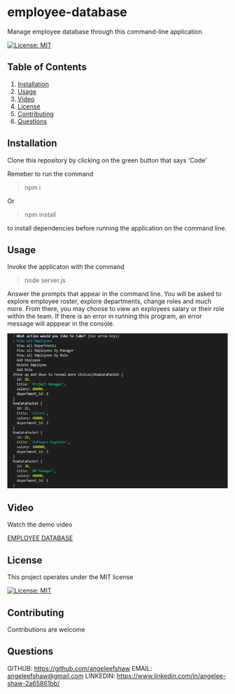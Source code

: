 # employee-database
Manage employee database through this command-line application
  
  [![License: MIT](https://img.shields.io/badge/License-MIT-yellow.svg)](https://opensource.org/licenses/MIT)
  
  
  ## Table of Contents
  1. [Installation](#Installation)
  2. [Usage](#Usage)
  3. [Video](#Video)
  4. [License](#License)
  5. [Contributing](#Contributing)
  6. [Questions](#Questions)
  
  ## Installation 
  Clone this repository by clicking on the green button that says 'Code'
  
  Remeber to run the command 
  
  > npm i
  
  Or
  
  > npm install
  
  to install dependencies before running the application on the command line.
  
  ## Usage
  Invoke the applicaton with the command 
  
  > node server.js 
  
  Answer the prompts that appear in the command line. You will be asked to explore employee roster, explore departments, change roles and much more. From there, you may choose to view an exployees salary or their role within the team.
  If there is an error in running this program, an error message will apppear in the console.
  

  ![image](exployee-database.png)
  
  ## Video
  
  Watch the demo video
  
  [EMPLOYEE DATABASE](https://www.youtube.com/watch?v=hyltPxZ_oCA&feature=youtu.be "DATABASE")
  
  
  ## License
  This project operates under the MIT license
  
  [![License: MIT](https://img.shields.io/badge/License-MIT-yellow.svg)](https://opensource.org/licenses/MIT)
  
  ## Contributing 
  Contributions are welcome
  
  ## Questions
  
  GITHUB: https://github.com/angeleefshaw
  EMAIL: angeleefshaw@gmail.com
  LINKEDIN: https://www.linkedin.com/in/angelee-shaw-2a65861bb/
  
